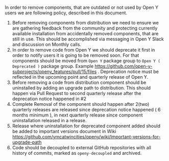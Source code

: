 In order to remove components, that are outdated or not used by Open Y users we are following policy, described in this document.

1. Before removing components from distribution we need to ensure we are gathering feedback from the community and protecting currently available installation from accidentally removed components, that are still in use. This should be accomplished via messaging in Open Y Slack and discussion on Monthly calls.
2. In order to remove code from Open Y we should deprecate it first in order to notify users it is going to be removed soon. For that components should be moved from `Open Y` package group to `Open Y ( Deprecated )` package group. Example https://github.com/open-y-subprojects/openy_features/pull/15/files . Deprecation notice must be reflected in the upcoming point and quarterly release of Open Y.
3. Before removing a code from distribution component should be uninstalled by adding an upgrade path to distribution. This should happen via Pull Request to second quarterly release after the deprecation notice happened in #2
4. Complete Removal of the component should happen after 2(two) quarterly releases are released since deprecation notice happened ( 6 months minimum ), in next quarterly release since component uninstallation released in a release.
5. Release where uninstallation for deprecated component added should be added to important versions document in Wiki https://github.com/ymcatwincities/openy/wiki/Important-versions-for-upgrade-path
6. Code should be decoupled to external GitHub repositories with all history of commits, marked as `openy-decoupled` and archived.
